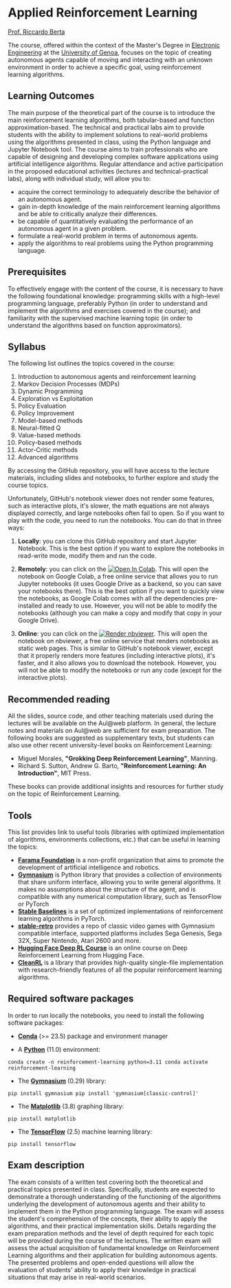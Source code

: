 # Applied Reinforcement Learning

[Prof. Riccardo Berta](https://about.me/riccardo.berta)

The course, offered within the context of the Master's Degree in [Electronic Engineering](https://corsi.unige.it/en/corsi/8732) at the [University of Genoa](https://unige.it/), focuses on the topic of creating autonomous agents capable of moving and interacting with an unknown environment in order to achieve a specific goal, using reinforcement learning algorithms.

## Learning Outcomes

The main purpose of the theoretical part of the course is to introduce the main reinforcement learning algorithms, both tabular-based and function approximation-based. The technical and practical labs aim to provide students with the ability to implement solutions to real-world problems using the algorithms presented in class, using the Python language and Jupyter Notebook tool. The course aims to train professionals who are capable of designing and developing complex software applications using artificial intelligence algorithms.
Regular attendance and active participation in the proposed educational activities (lectures and technical-practical labs), along with individual study, will allow you to:

- acquire the correct terminology to adequately describe the behavior of an autonomous agent.
- gain in-depth knowledge of the main reinforcement learning algorithms and be able to critically analyze their differences.
- be capable of quantitatively evaluating the performance of an autonomous agent in a given problem.
- formulate a real-world problem in terms of autonomous agents.
- apply the algorithms to real problems using the Python programming language.

## Prerequisites

To effectively engage with the content of the course, it is necessary to have the following foundational knowledge: programming skills with a high-level programming language, preferably Python (in order to understand and implement the algorithms and exercises covered in the course); and familiarity with the supervised machine learning topic (in order to understand the algorithms based on function approximators).

## Syllabus

The following list outlines the topics covered in the course:

1. Introduction to autonomous agents and reinforcement learning
2. Markov Decision Processes (MDPs)
3. Dynamic Programming
4. Exploration vs Exploitation
5. Policy Evaluation
6. Policy Improvement
7. Model-based methods
8. Neural-fitted Q
9. Value-based methods
10. Policy-based methods
11. Actor-Critic methods
12. Advanced algorithms

By accessing the GitHub repository, you will have access to the lecture materials, including slides and notebooks, to further explore and study the course topics.

Unfortunately, GitHub's notebook viewer does not render some features, such as interactive plots, it's slower, the math equations are not always displayed correctly, and large notebooks often fail to open. So if you want to play with the code, you need to run the notebooks. You can do that in three ways:

1. **Locally**: you can clone this GitHub repository and start Jupyter Notebook. This is the best option if you want to explore the notebooks in read-write mode, modify them and run the code.

2. **Remotely**: you can click on the [![Open In Colab](https://colab.research.google.com/assets/colab-badge.svg)](http://colab.research.google.com/github/riccardoberta/reinforcement-learning). This will open the notebook on Google Colab, a free online service that allows you to run Jupyter notebooks (it uses Google Drive as a backend, so you can save your notebooks there). This is the best option if you want to quickly view the notebooks, as Google Colab comes with all the dependencies pre-installed and ready to use. However, you will not be able to modify the notebooks (although you can make a copy and modify that copy in your Google Drive).

3. **Online**: you can click on the <a href="https://nbviewer.jupyter.org/github/riccardoberta/reinforcement-learning"><img src="https://raw.githubusercontent.com/jupyter/design/master/logos/Badges/nbviewer_badge.svg" alt="Render nbviewer" /></a>. This will open the notebook on nbviewer, a free online service that renders notebooks as static web pages. This is similar to GitHub's notebook viewer, except that it properly renders more features (including interactive plots), it's faster, and it also allows you to download the notebook. However, you will not be able to modify the notebooks or run any code (except for the interactive plots).

## Recommended reading

All the slides, source code, and other teaching materials used during the lectures will be available on the Aul@web platform. In general, the lecture notes and materials on Aul@web are sufficient for exam preparation. The following books are suggested as supplementary texts, but students can also use other recent university-level books on Reinforcement Learning:

- Miguel Morales, **"Grokking Deep Reinforcement Learning"**, Manning.
- Richard S. Sutton, Andrew G. Barto, **"Reinforcement Learning: An Introduction"**, MIT Press.

These books can provide additional insights and resources for further study on the topic of Reinforcement Learning.

## Tools

This list provides link to useful tools (libraries with optimized implementation of algorithms, environments collections, etc.) that can be useful in learning the topics:

- [**Farama Foundation**](https://farama.org/) is a non-profit organization that aims to promote the development of artificial intelligence and robotics.
- [**Gymnasium**](https://gymnasium.farama.org/) is Python library that provides a collection of environments that share uniform interface, allowing you to write general algorithms. It makes no assumptions about the structure of the agent, and is compatible with any numerical computation library, such as TensorFlow or PyTorch
- [**Stable Baselines**](https://github.com/DLR-RM/stable-baselines3) is a set of optimized implementations of reinforcement learning algorithms in PyTorch.
- [**stable-retro**](https://stable-retro.farama.org/) provides a repo of classic video games with Gymnasium compatible interface, supported platforms includes Sega Genesis, Sega 32X, Super Nintendo, Atari 2600 and more.
- [**Hugging Face Deep RL Course**](https://huggingface.co/learn/deep-rl-course/unit0/introduction) is an online course on Deep Reinforcement Learning from Hugging Face.
- [**CleanRL**](https://github.com/vwxyzjn/cleanrl) is a library that provides high-quality single-file implementation with research-friendly features of all the popular reinforcement learning algorithms.

## Required software packages

In order to run locally the notebooks, you need to install the following software packages:

- [**Conda**](https://docs.conda.io/en/latest/) (>= 23.5) package and environment manager

- A [**Python**](https://www.python.org/) (11.0) environment:

`
conda create -n reinforcement-learning python=3.11
conda activate reinforcement-learning
`

- The [**Gymnasium**](https://gymnasium.farama.org/) (0.29) library:

`
pip install gymnasium
pip install 'gymnasium[classic-control]'
`

- The [**Matplotlib**](https://matplotlib.org/) (3.8) graphing library:

`
pip install matplotlib  
`

- The [**TensorFlow**](https://www.tensorflow.org/) (2.5) machine learning library:

`
pip install tensorflow
`

## Exam description

The exam consists of a written test covering both the theoretical and practical topics presented in class. Specifically, students are expected to demonstrate a thorough understanding of the functioning of the algorithms underlying the development of autonomous agents and their ability to implement them in the Python programming language. The exam will assess the student's comprehension of the concepts, their ability to apply the algorithms, and their practical implementation skills. Details regarding the exam preparation methods and the level of depth required for each topic will be provided during the course of the lectures. The written exam will assess the actual acquisition of fundamental knowledge on Reinforcement Learning algorithms and their application for building autonomous agents. The presented problems and open-ended questions will allow the evaluation of students' ability to apply their knowledge in practical situations that may arise in real-world scenarios.